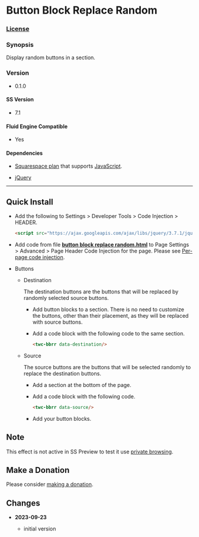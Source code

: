 # Button Block Replace Random

### [License][1]

### Synopsis

Display random buttons in a section.

### Version

  * 0.1.0

#### SS Version

  * 7.1

#### Fluid Engine Compatible

  * Yes

#### Dependencies

  * [Squarespace plan][2] that supports [JavaScript][3].
  
  * [jQuery][4]

---

## Quick Install

* Add the following to Settings > Developer Tools > Code Injection > HEADER.
  
  ```html
  <script src="https://ajax.googleapis.com/ajax/libs/jquery/3.7.1/jquery.min.js"></script>
  ```
  
* Add code from file **[button block replace random.html][5]** to
  Page Settings > Advanced > Page Header Code Injection for the page. Please see
  [Per-page code injection][6].
  
* Buttons

  * Destination
    
    The destination buttons are the buttons that will be replaced by randomly
    selected source buttons.
    
    * Add button blocks to a section. There is no need to customize the buttons,
      other than their placement, as they will be replaced with source buttons.
      
    * Add a code block with the following code to the same section.
      
      ```html
      <twc-bbrr data-destination/>
      ```
      
  * Source
    
    The source buttons are the buttons that will be selected randomly to replace
    the destination buttons.
    
    * Add a section at the bottom of the page.
    
    * Add a code block with the following code.
      
      ```html
      <twc-bbrr data-source/>
      ```
      
    * Add your button blocks.

## Note

This effect is not active in SS Preview to test it use [private browsing][7].

## Make a Donation

Please consider [making a donation][8].

## Changes

<!-- * **2021-07-22**

  * fix issue with orientation on mobile, force column at 575px and below
  * use a less heavy hand manipulating margins, keeping closer to SS settings
  * bumped version to 0.6d1
  -->
* **2023-09-23**

  * initial version

[1]: https://github.com/tomsWebConsulting/twcsl/blob/main/LICENSE.txt#L1
[2]: https://www.squarespace.com/pricing
[3]: https://en.wikipedia.org/wiki/JavaScript
[4]: https://jquery.com/
[5]: button%20block%20replace%20random.html#L1
[6]: https://support.squarespace.com/hc/en-us/articles/205815908-Using-code-injection#toc-per-page-code-injection
[7]: https://support.squarespace.com/hc/en-us/articles/207099587-Using-private-browsing-or-incognito-mode
[8]: https://github.com/tomsWebConsulting/twcsl#make-a-donation
